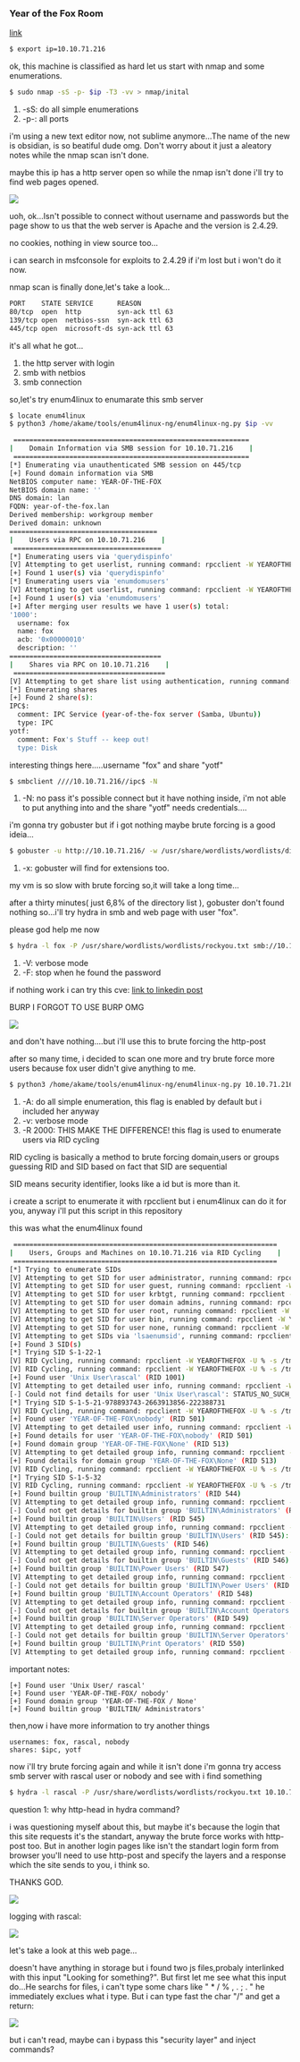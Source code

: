 ### Year of the Fox Room

[link](https://tryhackme.com/room/yotf)

```bash
$ export ip=10.10.71.216
```


ok, this machine is classified as hard let us start with nmap and some enumerations.

```bash
$ sudo nmap -sS -p- $ip -T3 -vv > nmap/inital
```
1. -sS: do all simple enumerations
2. -p-: all ports

i'm using a new text editor now, not sublime anymore...The name of the new is obsidian, is so beatiful dude omg. Don't worry about it just a aleatory notes while the nmap scan isn't done.

maybe this ip has a http server open so while the nmap isn't done i'll try to find web pages opened.

![](attachments/Pasted%20image%2020231016051220.png)

uoh, ok...Isn't possible to connect without username and passwords but the page show to us that the web server is Apache and the version is 2.4.29.

no cookies, nothing in view source too...

i can search in msfconsole for exploits to 2.4.29 if i'm lost but i won't do it now.

nmap scan is finally done,let's take a look...

```bash
PORT    STATE SERVICE      REASON
80/tcp  open  http         syn-ack ttl 63
139/tcp open  netbios-ssn  syn-ack ttl 63
445/tcp open  microsoft-ds syn-ack ttl 63
```

it's all what he got...

1. the http server with login
2. smb with netbios
3. smb connection

so,let's try enum4linux to enumarate this smb server

```bash
$ locate enum4linux
$ python3 /home/akame/tools/enum4linux-ng/enum4linux-ng.py $ip -vv
```

```bash
 ===========================================================
|    Domain Information via SMB session for 10.10.71.216    |
 ===========================================================
[*] Enumerating via unauthenticated SMB session on 445/tcp
[+] Found domain information via SMB
NetBIOS computer name: YEAR-OF-THE-FOX
NetBIOS domain name: ''
DNS domain: lan
FQDN: year-of-the-fox.lan
Derived membership: workgroup member
Derived domain: unknown
=====================================
|    Users via RPC on 10.10.71.216    |
 =====================================
[*] Enumerating users via 'querydispinfo'
[V] Attempting to get userlist, running command: rpcclient -W YEAROFTHEFOX -U % -s /tmp/tmpejcle01b -c querydispinfo 10.10.71.216
[+] Found 1 user(s) via 'querydispinfo'
[*] Enumerating users via 'enumdomusers'
[V] Attempting to get userlist, running command: rpcclient -W YEAROFTHEFOX -U % -s /tmp/tmpejcle01b -c enumdomusers 10.10.71.216
[+] Found 1 user(s) via 'enumdomusers'
[+] After merging user results we have 1 user(s) total:
'1000':
  username: fox
  name: fox
  acb: '0x00000010'
  description: ''
======================================
|    Shares via RPC on 10.10.71.216    |
 ======================================
[V] Attempting to get share list using authentication, running command: smbclient -W YEAROFTHEFOX -U % -s /tmp/tmpejcle01b -t 5 -L //10.10.71.216 -g
[*] Enumerating shares
[+] Found 2 share(s):
IPC$:
  comment: IPC Service (year-of-the-fox server (Samba, Ubuntu))
  type: IPC
yotf:
  comment: Fox's Stuff -- keep out!
  type: Disk  
```

interesting things here.....username "fox" and share "yotf"

```bash 
$ smbclient ////10.10.71.216//ipc$ -N 
```
1. -N: no pass
it's possible connect but it have nothing inside, i'm not able to put anything into and the share "yotf" needs credentials....

i'm gonna try gobuster but if i got nothing maybe brute forcing is a good ideia...

```bash
$ gobuster -u http://10.10.71.216/ -w /usr/share/wordlists/wordlists/dirbuster/directory-list-2.3-medium.txt -x txt,js,php,md
```
1. -x: gobuster will find for extensions too.

my vm is so slow with brute forcing so,it will take a long time...

after a thirty minutes( just 6,8% of the directory list ), gobuster don't found nothing so...i'll try hydra in smb and web page with user "fox".

please god help me now

```bash
$ hydra -l fox -P /usr/share/wordlists/wordlists/rockyou.txt smb://10.10.71.216 -V  -F
```
1. -V: verbose mode
2. -F: stop when he found the password

if nothing work i can try this cve: [link to linkedin post](https://www.linkedin.com/pulse/poc-apache-version-2429-exploit-using-weakness-tmp-chanaka/)

BURP I FORGOT TO USE BURP OMG 

![](attachments/Pasted%20image%2020231016071706.png)

and don't have nothing....but i'll use this to brute forcing the http-post

after so many time, i decided to scan one more and try brute force more users because fox user didn't give anything to me.

```bash
$ python3 /home/akame/tools/enum4linux-ng/enum4linux-ng.py 10.10.71.216 -A -v -R 2000
```
1. -A: do all simple enumeration, this flag is enabled by default but i included her anyway
2. -v: verbose mode
3. -R 2000: THIS MAKE THE DIFFERENCE! this flag is used to enumerate users via RID cycling

RID cycling is basically a method to brute forcing domain,users or groups guessing RID and SID based on fact that SID are sequential 

SID means security identifier, looks like a id but is more than it. 

i create a script to enumerate it with rpcclient but i enum4linux can do it for you, anyway i'll put this script in this repository 

this was what the enum4linux found

```bash
 ==================================================================
|    Users, Groups and Machines on 10.10.71.216 via RID Cycling    |
 ==================================================================
[*] Trying to enumerate SIDs
[V] Attempting to get SID for user administrator, running command: rpcclient -W YEAROFTHEFOX -U % -s /tmp/tmpqohys1sk -c 'lookupnames administrator' 10.10.71.216
[V] Attempting to get SID for user guest, running command: rpcclient -W YEAROFTHEFOX -U % -s /tmp/tmpqohys1sk -c 'lookupnames guest' 10.10.71.216
[V] Attempting to get SID for user krbtgt, running command: rpcclient -W YEAROFTHEFOX -U % -s /tmp/tmpqohys1sk -c 'lookupnames krbtgt' 10.10.71.216
[V] Attempting to get SID for user domain admins, running command: rpcclient -W YEAROFTHEFOX -U % -s /tmp/tmpqohys1sk -c 'lookupnames domain admins' 10.10.71.216
[V] Attempting to get SID for user root, running command: rpcclient -W YEAROFTHEFOX -U % -s /tmp/tmpqohys1sk -c 'lookupnames root' 10.10.71.216
[V] Attempting to get SID for user bin, running command: rpcclient -W YEAROFTHEFOX -U % -s /tmp/tmpqohys1sk -c 'lookupnames bin' 10.10.71.216
[V] Attempting to get SID for user none, running command: rpcclient -W YEAROFTHEFOX -U % -s /tmp/tmpqohys1sk -c 'lookupnames none' 10.10.71.216
[V] Attempting to get SIDs via 'lsaenumsid', running command: rpcclient -W YEAROFTHEFOX -U % -s /tmp/tmpqohys1sk -c lsaenumsid 10.10.71.216
[+] Found 3 SID(s)
[*] Trying SID S-1-22-1
[V] RID Cycling, running command: rpcclient -W YEAROFTHEFOX -U % -s /tmp/tmpqohys1sk -c 'lookupsids S-1-22-1-500 S-1-22-1-501 S-1-22-1-502 S-1-22-1-503 S-1-22-1-504 S-1-22-1-505 S-1-22-1-506 S-1-22-1-507 S-1-22-1-508 S-1-22-1-509 S-1-22-1-510 S-1-22-1-511 S-1-22-1-512 S-1-22-1-513 S-1-22-1-514 S-1-22-1-515 S-1-22-1-516 S-1-22-1-517 S-1-22-1-518 S-1-22-1-519 S-1-22-1-520 S-1-22-1-521 S-1-22-1-522 S-1-22-1-523 S-1-22-1-524 S-1-22-1-525 S-1-22-1-526 S-1-22-1-527 S-1-22-1-528 S-1-22-1-529 S-1-22-1-530 S-1-22-1-531 S-1-22-1-532 S-1-22-1-533 S-1-22-1-534 S-1-22-1-535 S-1-22-1-536 S-1-22-1-537 S-1-22-1-538 S-1-22-1-539 S-1-22-1-540 S-1-22-1-541 S-1-22-1-542 S-1-22-1-543 S-1-22-1-544 S-1-22-1-545 S-1-22-1-546 S-1-22-1-547 S-1-22-1-548 S-1-22-1-549 S-1-22-1-550' 10.10.71.216
[V] RID Cycling, running command: rpcclient -W YEAROFTHEFOX -U % -s /tmp/tmpqohys1sk -c 'lookupsids S-1-22-1-1000 S-1-22-1-1001 S-1-22-1-1002 S-1-22-1-1003 S-1-22-1-1004 S-1-22-1-1005 S-1-22-1-1006 S-1-22-1-1007 S-1-22-1-1008 S-1-22-1-1009 S-1-22-1-1010 S-1-22-1-1011 S-1-22-1-1012 S-1-22-1-1013 S-1-22-1-1014 S-1-22-1-1015 S-1-22-1-1016 S-1-22-1-1017 S-1-22-1-1018 S-1-22-1-1019 S-1-22-1-1020 S-1-22-1-1021 S-1-22-1-1022 S-1-22-1-1023 S-1-22-1-1024 S-1-22-1-1025 S-1-22-1-1026 S-1-22-1-1027 S-1-22-1-1028 S-1-22-1-1029 S-1-22-1-1030 S-1-22-1-1031 S-1-22-1-1032 S-1-22-1-1033 S-1-22-1-1034 S-1-22-1-1035 S-1-22-1-1036 S-1-22-1-1037 S-1-22-1-1038 S-1-22-1-1039 S-1-22-1-1040 S-1-22-1-1041 S-1-22-1-1042 S-1-22-1-1043 S-1-22-1-1044 S-1-22-1-1045 S-1-22-1-1046 S-1-22-1-1047 S-1-22-1-1048 S-1-22-1-1049 S-1-22-1-1050' 10.10.71.216
[+] Found user 'Unix User\rascal' (RID 1001)
[V] Attempting to get detailed user info, running command: rpcclient -W YEAROFTHEFOX -U % -s /tmp/tmpqohys1sk -c 'queryuser 1001' 10.10.71.216
[-] Could not find details for user 'Unix User\rascal': STATUS_NO_SUCH_USER
[*] Trying SID S-1-5-21-978893743-2663913856-222388731
[V] RID Cycling, running command: rpcclient -W YEAROFTHEFOX -U % -s /tmp/tmpqohys1sk -c 'lookupsids S-1-5-21-978893743-2663913856-222388731-500 S-1-5-21-978893743-2663913856-222388731-501 S-1-5-21-978893743-2663913856-222388731-502 S-1-5-21-978893743-2663913856-222388731-503 S-1-5-21-978893743-2663913856-222388731-504 S-1-5-21-978893743-2663913856-222388731-505 S-1-5-21-978893743-2663913856-222388731-506 S-1-5-21-978893743-2663913856-222388731-507 S-1-5-21-978893743-2663913856-222388731-508 S-1-5-21-978893743-2663913856-222388731-509 S-1-5-21-978893743-2663913856-222388731-510 S-1-5-21-978893743-2663913856-222388731-511 S-1-5-21-978893743-2663913856-222388731-512 S-1-5-21-978893743-2663913856-222388731-513 S-1-5-21-978893743-2663913856-222388731-514 S-1-5-21-978893743-2663913856-222388731-515 S-1-5-21-978893743-2663913856-222388731-516 S-1-5-21-978893743-2663913856-222388731-517 S-1-5-21-978893743-2663913856-222388731-518 S-1-5-21-978893743-2663913856-222388731-519 S-1-5-21-978893743-2663913856-222388731-520 S-1-5-21-978893743-2663913856-222388731-521 S-1-5-21-978893743-2663913856-222388731-522 S-1-5-21-978893743-2663913856-222388731-523 S-1-5-21-978893743-2663913856-222388731-524 S-1-5-21-978893743-2663913856-222388731-525 S-1-5-21-978893743-2663913856-222388731-526 S-1-5-21-978893743-2663913856-222388731-527 S-1-5-21-978893743-2663913856-222388731-528 S-1-5-21-978893743-2663913856-222388731-529 S-1-5-21-978893743-2663913856-222388731-530 S-1-5-21-978893743-2663913856-222388731-531 S-1-5-21-978893743-2663913856-222388731-532 S-1-5-21-978893743-2663913856-222388731-533 S-1-5-21-978893743-2663913856-222388731-534 S-1-5-21-978893743-2663913856-222388731-535 S-1-5-21-978893743-2663913856-222388731-536 S-1-5-21-978893743-2663913856-222388731-537 S-1-5-21-978893743-2663913856-222388731-538 S-1-5-21-978893743-2663913856-222388731-539 S-1-5-21-978893743-2663913856-222388731-540 S-1-5-21-978893743-2663913856-222388731-541 S-1-5-21-978893743-2663913856-222388731-542 S-1-5-21-978893743-2663913856-222388731-543 S-1-5-21-978893743-2663913856-222388731-544 S-1-5-21-978893743-2663913856-222388731-545 S-1-5-21-978893743-2663913856-222388731-546 S-1-5-21-978893743-2663913856-222388731-547 S-1-5-21-978893743-2663913856-222388731-548 S-1-5-21-978893743-2663913856-222388731-549 S-1-5-21-978893743-2663913856-222388731-550' 10.10.71.216
[+] Found user 'YEAR-OF-THE-FOX\nobody' (RID 501)
[V] Attempting to get detailed user info, running command: rpcclient -W YEAROFTHEFOX -U % -s /tmp/tmpqohys1sk -c 'queryuser 501' 10.10.71.216
[+] Found details for user 'YEAR-OF-THE-FOX\nobody' (RID 501)
[+] Found domain group 'YEAR-OF-THE-FOX\None' (RID 513)
[V] Attempting to get detailed group info, running command: rpcclient -W YEAROFTHEFOX -U % -s /tmp/tmpqohys1sk -c 'querygroup 513' 10.10.71.216
[+] Found details for domain group 'YEAR-OF-THE-FOX\None' (RID 513)
[V] RID Cycling, running command: rpcclient -W YEAROFTHEFOX -U % -s /tmp/tmpqohys1sk -c 'lookupsids S-1-5-21-978893743-2663913856-222388731-1000 S-1-5-21-978893743-2663913856-222388731-1001 S-1-5-21-978893743-2663913856-222388731-1002 S-1-5-21-978893743-2663913856-222388731-1003 S-1-5-21-978893743-2663913856-222388731-1004 S-1-5-21-978893743-2663913856-222388731-1005 S-1-5-21-978893743-2663913856-222388731-1006 S-1-5-21-978893743-2663913856-222388731-1007 S-1-5-21-978893743-2663913856-222388731-1008 S-1-5-21-978893743-2663913856-222388731-1009 S-1-5-21-978893743-2663913856-222388731-1010 S-1-5-21-978893743-2663913856-222388731-1011 S-1-5-21-978893743-2663913856-222388731-1012 S-1-5-21-978893743-2663913856-222388731-1013 S-1-5-21-978893743-2663913856-222388731-1014 S-1-5-21-978893743-2663913856-222388731-1015 S-1-5-21-978893743-2663913856-222388731-1016 S-1-5-21-978893743-2663913856-222388731-1017 S-1-5-21-978893743-2663913856-222388731-1018 S-1-5-21-978893743-2663913856-222388731-1019 S-1-5-21-978893743-2663913856-222388731-1020 S-1-5-21-978893743-2663913856-222388731-1021 S-1-5-21-978893743-2663913856-222388731-1022 S-1-5-21-978893743-2663913856-222388731-1023 S-1-5-21-978893743-2663913856-222388731-1024 S-1-5-21-978893743-2663913856-222388731-1025 S-1-5-21-978893743-2663913856-222388731-1026 S-1-5-21-978893743-2663913856-222388731-1027 S-1-5-21-978893743-2663913856-222388731-1028 S-1-5-21-978893743-2663913856-222388731-1029 S-1-5-21-978893743-2663913856-222388731-1030 S-1-5-21-978893743-2663913856-222388731-1031 S-1-5-21-978893743-2663913856-222388731-1032 S-1-5-21-978893743-2663913856-222388731-1033 S-1-5-21-978893743-2663913856-222388731-1034 S-1-5-21-978893743-2663913856-222388731-1035 S-1-5-21-978893743-2663913856-222388731-1036 S-1-5-21-978893743-2663913856-222388731-1037 S-1-5-21-978893743-2663913856-222388731-1038 S-1-5-21-978893743-2663913856-222388731-1039 S-1-5-21-978893743-2663913856-222388731-1040 S-1-5-21-978893743-2663913856-222388731-1041 S-1-5-21-978893743-2663913856-222388731-1042 S-1-5-21-978893743-2663913856-222388731-1043 S-1-5-21-978893743-2663913856-222388731-1044 S-1-5-21-978893743-2663913856-222388731-1045 S-1-5-21-978893743-2663913856-222388731-1046 S-1-5-21-978893743-2663913856-222388731-1047 S-1-5-21-978893743-2663913856-222388731-1048 S-1-5-21-978893743-2663913856-222388731-1049 S-1-5-21-978893743-2663913856-222388731-1050' 10.10.71.216
[*] Trying SID S-1-5-32
[V] RID Cycling, running command: rpcclient -W YEAROFTHEFOX -U % -s /tmp/tmpqohys1sk -c 'lookupsids S-1-5-32-500 S-1-5-32-501 S-1-5-32-502 S-1-5-32-503 S-1-5-32-504 S-1-5-32-505 S-1-5-32-506 S-1-5-32-507 S-1-5-32-508 S-1-5-32-509 S-1-5-32-510 S-1-5-32-511 S-1-5-32-512 S-1-5-32-513 S-1-5-32-514 S-1-5-32-515 S-1-5-32-516 S-1-5-32-517 S-1-5-32-518 S-1-5-32-519 S-1-5-32-520 S-1-5-32-521 S-1-5-32-522 S-1-5-32-523 S-1-5-32-524 S-1-5-32-525 S-1-5-32-526 S-1-5-32-527 S-1-5-32-528 S-1-5-32-529 S-1-5-32-530 S-1-5-32-531 S-1-5-32-532 S-1-5-32-533 S-1-5-32-534 S-1-5-32-535 S-1-5-32-536 S-1-5-32-537 S-1-5-32-538 S-1-5-32-539 S-1-5-32-540 S-1-5-32-541 S-1-5-32-542 S-1-5-32-543 S-1-5-32-544 S-1-5-32-545 S-1-5-32-546 S-1-5-32-547 S-1-5-32-548 S-1-5-32-549 S-1-5-32-550' 10.10.71.216
[+] Found builtin group 'BUILTIN\Administrators' (RID 544)
[V] Attempting to get detailed group info, running command: rpcclient -W YEAROFTHEFOX -U % -s /tmp/tmpqohys1sk -c 'querygroup 544' 10.10.71.216
[-] Could not get details for builtin group 'BUILTIN\Administrators' (RID 544): STATUS_NO_SUCH_GROUP
[+] Found builtin group 'BUILTIN\Users' (RID 545)
[V] Attempting to get detailed group info, running command: rpcclient -W YEAROFTHEFOX -U % -s /tmp/tmpqohys1sk -c 'querygroup 545' 10.10.71.216
[-] Could not get details for builtin group 'BUILTIN\Users' (RID 545): STATUS_NO_SUCH_GROUP
[+] Found builtin group 'BUILTIN\Guests' (RID 546)
[V] Attempting to get detailed group info, running command: rpcclient -W YEAROFTHEFOX -U % -s /tmp/tmpqohys1sk -c 'querygroup 546' 10.10.71.216
[-] Could not get details for builtin group 'BUILTIN\Guests' (RID 546): STATUS_NO_SUCH_GROUP
[+] Found builtin group 'BUILTIN\Power Users' (RID 547)
[V] Attempting to get detailed group info, running command: rpcclient -W YEAROFTHEFOX -U % -s /tmp/tmpqohys1sk -c 'querygroup 547' 10.10.71.216
[-] Could not get details for builtin group 'BUILTIN\Power Users' (RID 547): STATUS_NO_SUCH_GROUP
[+] Found builtin group 'BUILTIN\Account Operators' (RID 548)
[V] Attempting to get detailed group info, running command: rpcclient -W YEAROFTHEFOX -U % -s /tmp/tmpqohys1sk -c 'querygroup 548' 10.10.71.216
[-] Could not get details for builtin group 'BUILTIN\Account Operators' (RID 548): STATUS_NO_SUCH_GROUP
[+] Found builtin group 'BUILTIN\Server Operators' (RID 549)
[V] Attempting to get detailed group info, running command: rpcclient -W YEAROFTHEFOX -U % -s /tmp/tmpqohys1sk -c 'querygroup 549' 10.10.71.216
[-] Could not get details for builtin group 'BUILTIN\Server Operators' (RID 549): STATUS_NO_SUCH_GROUP
[+] Found builtin group 'BUILTIN\Print Operators' (RID 550)
[V] Attempting to get detailed group info, running command: rpcclient -W YEAROFTHEFOX -U % -s /tmp/tmpqohys1sk -c 'querygroup 550' 10.10.71.216
```

important notes:

	[+] Found user 'Unix User/ rascal'
	[+] Found user 'YEAR-OF-THE-FOX/ nobody'
	[+] Found domain group 'YEAR-OF-THE-FOX / None'
	[+] Found builtin group 'BUILTIN/ Administrators'

then,now i have more information to try another things

	usernames: fox, rascal, nobody
	shares: $ipc, yotf

now i'll try brute forcing again and while it isn't done i'm gonna try access smb server with rascal user or nobody and see with i find something 

```bash
$ hydra -l rascal -P /usr/share/wordlists/wordlists/rockyou.txt 10.10.71.216 http-head /
```
question 1: why http-head in hydra command?

i was questioning myself about this, but maybe it's because the login that this site requests it's the standart, anyway the brute force works with http-post too. But in another login pages like isn't the standart login form from browser you'll need to use http-post and specify the layers and a response which the site sends to you, i think so. 

THANKS GOD. 

![](attachments/Pasted%20image%2020231016082740.png)

logging with rascal:

![](attachments/Pasted%20image%2020231016082813.png)

let's take a look at this web page...

doesn't have anything in storage but i found two js files,probaly interlinked with this input "Looking for something?". But first let me see what this input do...He searchs for files, i can't type some chars like " * /  % , . ; . " he immediately exclues what i type. But i can type fast the char "/" and get a return:

![](attachments/Pasted%20image%2020231016083401.png)

but i can't read, maybe can i bypass this "security layer" and inject commands?


